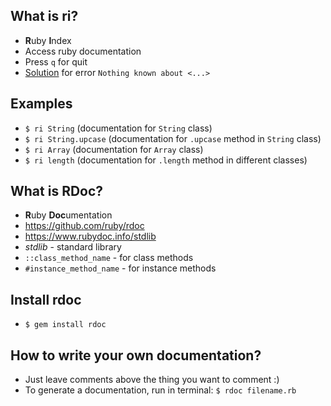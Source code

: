 ## What is ri?
* **R**uby **I**ndex
* Access ruby documentation
* Press `q` for quit
* [Solution](https://stackoverflow.com/questions/6625631/nothing-known-about-when-trying-ri-stringupcase-ruby) for error `Nothing known about <...>`

## Examples
* `$ ri String` (documentation for `String` class)
* `$ ri String.upcase` (documentation for `.upcase` method in `String` class)
* `$ ri Array` (documentation for `Array` class)
* `$ ri length` (documentation for `.length` method in different classes)

## What is RDoc?
* **R**uby **Doc**umentation
* https://github.com/ruby/rdoc
* https://www.rubydoc.info/stdlib
* _stdlib_ - standard library
* `::class_method_name` - for class methods
* `#instance_method_name` - for instance methods

## Install rdoc
* `$ gem install rdoc`

## How to write your own documentation?
* Just leave comments above the thing you want to comment :)
* To generate a documentation, run in terminal: `$ rdoc filename.rb`
